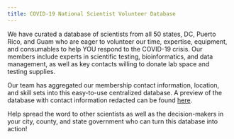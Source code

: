 ```yaml
---
title: COVID-19 National Scientist Volunteer Database
---
```

We have curated a database of scientists from all 50 states, DC, Puerto Rico, and Guam who are eager to volunteer our time, expertise, equipment, and consumables to help YOU respond to the COVID-19 crisis. Our members include experts in scientific testing, bioinformatics, and data management, as well as key contacts willing to donate lab space and testing supplies.

Our team has aggregated our membership contact information, location, and skill sets into this easy-to-use centralized database. A preview of the database with contact information redacted can be found [here](/public-db).

Help spread the word to other scientists as well as the decision-makers in your city, county, and state government who can turn this database into action!
